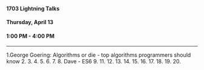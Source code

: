 #### 1703 Lightning Talks
#### Thursday, April 13
#### 1:00 PM - 4:00 PM

-----------------------------------------

1.George Goering: Algorithms or die - top algorithms programmers should know
2.
3.
4.
5.
6.
7.
8. Dave - ES6
9.
11.
12.
13.
14.
15.
16.
17.
18.
19.
20.


